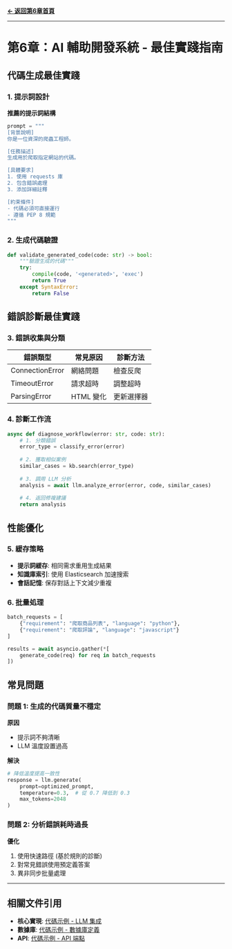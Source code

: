 **[← 返回第6章首頁](ch6-index.md)**

---

# 第6章：AI 輔助開發系統 - 最佳實踐指南

## 代碼生成最佳實踐

### 1. 提示詞設計

**推薦的提示詞結構**
```python
prompt = """
[背景說明]
你是一位資深的爬蟲工程師。

[任務描述]
生成用於爬取指定網站的代碼。

[具體要求]
1. 使用 requests 庫
2. 包含錯誤處理
3. 添加詳細註釋

[約束條件]
- 代碼必須可直接運行
- 遵循 PEP 8 規範
"""
```

### 2. 生成代碼驗證

```python
def validate_generated_code(code: str) -> bool:
    """驗證生成的代碼"""
    try:
        compile(code, '<generated>', 'exec')
        return True
    except SyntaxError:
        return False
```

## 錯誤診斷最佳實踐

### 3. 錯誤收集與分類

| 錯誤類型 | 常見原因 | 診斷方法 |
|---------|---------|---------|
| ConnectionError | 網絡問題 | 檢查反爬 |
| TimeoutError | 請求超時 | 調整超時 |
| ParsingError | HTML 變化 | 更新選擇器 |

### 4. 診斷工作流

```python
async def diagnose_workflow(error: str, code: str):
    # 1. 分類錯誤
    error_type = classify_error(error)
    
    # 2. 獲取相似案例
    similar_cases = kb.search(error_type)
    
    # 3. 調用 LLM 分析
    analysis = await llm.analyze_error(error, code, similar_cases)
    
    # 4. 返回修複建議
    return analysis
```

## 性能優化

### 5. 緩存策略

- **提示詞緩存**: 相同需求重用生成結果
- **知識庫索引**: 使用 Elasticsearch 加速搜索
- **會話記憶**: 保存對話上下文減少重複

### 6. 批量処理

```python
batch_requests = [
    {"requirement": "爬取商品列表", "language": "python"},
    {"requirement": "爬取評論", "language": "javascript"}
]

results = await asyncio.gather(*[
    generate_code(req) for req in batch_requests
])
```

## 常見問題

### 問題 1: 生成的代碼質量不穩定

**原因**
- 提示詞不夠清晰
- LLM 溫度設置過高

**解決**
```python
# 降低溫度提高一致性
response = llm.generate(
    prompt=optimized_prompt,
    temperature=0.3,  # 從 0.7 降低到 0.3
    max_tokens=2048
)
```

### 問題 2: 分析錯誤耗時過長

**優化**
1. 使用快速路徑 (基於規則的診斷)
2. 對常見錯誤使用預定義答案
3. 異非同步批量處理

---

## 相關文件引用

- **核心實現**: [代碼示例 - LLM 集成](../ch6-code-examples/ch6-code-01-llm-integration.md)
- **數據庫**: [代碼示例 - 數據庫定義](../ch6-code-examples/ch6-code-02-database-schema.md)
- **API**: [代碼示例 - API 端點](../ch6-code-examples/ch6-code-03-api-examples.md)
